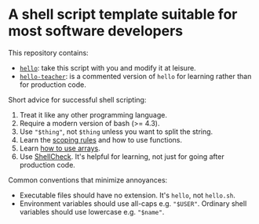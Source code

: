 # A shell script template suitable for most software developers

This repository contains:

* [`hello`](hello): take this script with you and modify it at leisure.
* [`hello-teacher`](hello-teacher): is a commented version of `hello`
  for learning rather than for production code.

Short advice for successful shell scripting:

1. Treat it like any other programming language.
2. Require a modern version of bash (>= 4.3).
3. Use `"$thing"`, not `$thing` unless you want to split the string.
4. Learn the [scoping rules](https://twitter.com/mjambon/status/1264718107861413889)
   and how to use functions.
5. Learn [how to use arrays](https://www.gnu.org/software/bash/manual/bash.html#Arrays).
6. Use [ShellCheck](https://shellcheck.net). It's helpful for
   learning, not just for going after production code.

Common conventions that minimize annoyances:

* Executable files should have no extension. It's `hello`, not `hello.sh`.
* Environment variables should use all-caps e.g. `"$USER"`. Ordinary shell
  variables should use lowercase e.g. `"$name"`.
